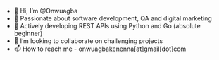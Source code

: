 - 👋 Hi, I’m @Onwuagba
- 👀 Passionate about software development, QA and digital marketing
- 🌱 Actively developing REST APIs using Python and Go (absolute beginner)
- 💞️ I’m looking to collaborate on challenging projects
- 📫 How to reach me - onwuagbakenenna[at]gmail[dot]com 

<!---
Onwuagba/Onwuagba is a ✨ special ✨ repository because its `README.md` (this file) appears on your GitHub profile.
You can click the Preview link to take a look at your changes.
--->
